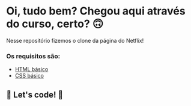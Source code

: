 # Oi, tudo bem? Chegou aqui através do curso, certo? 🙃

Nesse repositório fizemos o clone da página do Netflix! 

### Os requisitos são:

* [HTML básico](https://www.w3schools.com/html/)
* [CSS básico](https://developer.mozilla.org/pt-BR/docs/Web/CSS)

## 🚀 Let's code! 🚀